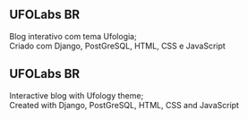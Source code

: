 ## UFOLabs BR

Blog interativo com tema Ufologia; <br>
Criado com Django, PostGreSQL, HTML, CSS e JavaScript

## UFOLabs BR

Interactive blog with Ufology theme; <br>
Created with Django, PostGreSQL, HTML, CSS and JavaScript